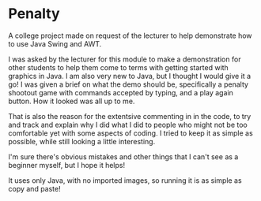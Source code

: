 # Penalty
A college project made on request of the lecturer to help demonstrate how to use Java Swing and AWT.

I was asked by the lecturer for this module to make a demonstration for other students to help them come to terms with getting started with graphics in Java.
I am also very new to Java, but I thought I would give it a go! I was given a brief on what the demo should be, specifically a penalty shootout game with commands accepted by typing, and a play again button. How it looked was all up to me.

That is also the reason for the extentsive commenting in in the code, to try and track and explain why I did what I did to people who might not be too comfortable yet with some aspects of coding. I tried to keep it as simple as possible, while still looking a little interesting.

I'm sure there's obvious mistakes and other things that I can't see as a beginner myself, but I hope it helps!

It uses only Java, with no imported images, so running it is as simple as copy and paste!
